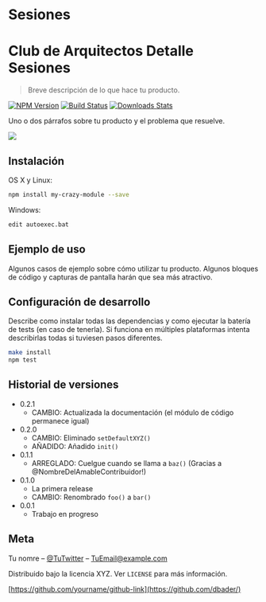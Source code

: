 # Sesiones
# Club de Arquitectos Detalle Sesiones
> Breve descripción de lo que hace tu producto.

[![NPM Version][npm-image]][npm-url]
[![Build Status][travis-image]][travis-url]
[![Downloads Stats][npm-downloads]][npm-url]

Uno o dos párrafos sobre tu producto y el problema que resuelve.

![](../header.png)

## Instalación

OS X y Linux:

```sh
npm install my-crazy-module --save
```

Windows:

```sh
edit autoexec.bat
```

## Ejemplo de uso

Algunos casos de ejemplo sobre cómo utilizar tu producto. Algunos bloques de código y capturas de pantalla harán que sea más atractivo.

## Configuración de desarrollo

Describe como instalar todas las dependencias y como ejecutar la batería de tests (en caso de tenerla). Si funciona en múltiples plataformas intenta describirlas todas si tuviesen pasos diferentes.

```sh
make install
npm test
```

## Historial de versiones

* 0.2.1
    * CAMBIO: Actualizada la documentación (el módulo de código permanece igual)
* 0.2.0
    * CAMBIO: Eliminado `setDefaultXYZ()`
    * AÑADIDO: Añadido `init()`
* 0.1.1
    * ARREGLADO: Cuelgue cuando se llama a `baz()` (Gracias a  @NombreDelAmableContribuidor!)
* 0.1.0
    * La primera release
    * CAMBIO: Renombrado `foo()` a `bar()`
* 0.0.1
    * Trabajo en progreso

## Meta

Tu nomre – [@TuTwitter](https://twitter.com/dbader_org) – TuEmail@example.com

Distribuido bajo la licencia XYZ. Ver ``LICENSE`` para más información.

[https://github.com/yourname/github-link](https://github.com/dbader/)

[npm-image]: https://img.shields.io/npm/v/datadog-metrics.svg?style=flat-square
[npm-url]: https://npmjs.org/package/datadog-metrics
[npm-downloads]: https://img.shields.io/npm/dm/datadog-metrics.svg?style=flat-square
[travis-image]: https://img.shields.io/travis/dbader/node-datadog-metrics/master.svg?style=flat-square
[travis-url]: https://travis-ci.org/dbader/node-datadog-metrics
